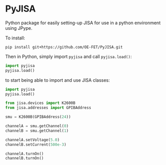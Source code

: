# PyJISA
Python package for easily setting-up JISA for use in a python environment using JPype.

To install:

```
pip install git+https://github.com/OE-FET/PyJISA.git
```

Then in Python, simply import `pyjisa` and call `pyjisa.load()`:

```python
import pyjisa
pyjisa.load()
```

to start being able to import and use JISA classes:

```python
import pyjisa
pyjisa.load()

from jisa.devices import K2600B
from jisa.addresses import GPIBAddress

smu = K2600B(GPIBAddress(24))

channelA = smu.getChannel(0)
channelB = smu.getChannel(1)

channelA.setVoltage(5.0)
channelB.setCurrent(500e-3)

channelA.turnOn()
channelB.turnOn()

```
